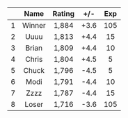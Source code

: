 | |Name|Rating|+/-|Exp|
|-|:--:|:----:|:-:|:-:|
|1|Winner|1,884|+3.6|105|
|2|Uuuu|1,813|+4.4|15|
|3|Brian|1,809|+4.4|10|
|4|Chris|1,804|+4.5|5|
|5|Chuck|1,796|-4.5|5|
|6|Modi|1,791|-4.4|10|
|7|Zzzz|1,787|-4.4|15|
|8|Loser|1,716|-3.6|105|
